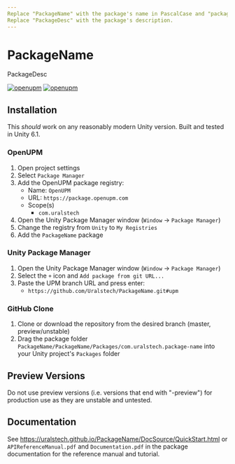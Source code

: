 ```yaml
---
Replace "PackageName" with the package's name in PascalCase and "package-name" with the name in hyphenated lowercase.
Replace "PackageDesc" with the package's description.
---
```


# PackageName

PackageDesc

[![openupm](https://img.shields.io/npm/v/com.uralstech.package-name?label=openupm&registry_uri=https://package.openupm.com)](https://openupm.com/packages/com.uralstech.package-name/)
[![openupm](https://img.shields.io/badge/dynamic/json?color=brightgreen&label=downloads&query=%24.downloads&suffix=%2Fmonth&url=https%3A%2F%2Fpackage.openupm.com%2Fdownloads%2Fpoint%2Flast-month%2Fcom.uralstech.package-name)](https://openupm.com/packages/com.uralstech.package-name/)

## Installation

This *should* work on any reasonably modern Unity version. Built and tested in Unity 6.1.

### OpenUPM

1. Open project settings
2. Select `Package Manager`
3. Add the OpenUPM package registry:
    - Name: `OpenUPM`
    - URL: `https://package.openupm.com`
    - Scope(s)
        - `com.uralstech`
4. Open the Unity Package Manager window (`Window` -> `Package Manager`)
5. Change the registry from `Unity` to `My Registries`
6. Add the `PackageName` package

### Unity Package Manager

1. Open the Unity Package Manager window (`Window` -> `Package Manager`)
2. Select the `+` icon and `Add package from git URL...`
3. Paste the UPM branch URL and press enter:
    - `https://github.com/Uralstech/PackageName.git#upm`

### GitHub Clone

1. Clone or download the repository from the desired branch (master, preview/unstable)
2. Drag the package folder `PackageName/PackageName/Packages/com.uralstech.package-name` into your Unity project's `Packages` folder

## Preview Versions

Do not use preview versions (i.e. versions that end with "-preview") for production use as they are unstable and untested.

## Documentation

See <https://uralstech.github.io/PackageName/DocSource/QuickStart.html> or `APIReferenceManual.pdf` and `Documentation.pdf` in the package documentation for the reference manual and tutorial.
